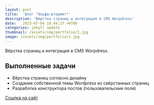 ```yaml
---
layout: post
title:  'Блог "Альфа-втормет"'
description: 'Вёрстка страниц и интеграция в CMS Worpdress'
date:   2023-07-04 18:44:37 +0700
categories: jekyll update
thumbnail: /assets/img/portfolio/1.jpg
image: /assets/img/portfolio/1.jpg
---
```

Вёрстка страниц и интеграция в CMS Worpdress.

## Выполненные задачи
- Вёрстка страниц согласно дизайну
- Создание собственной темы Wordpress из свёрстанных страниц
- Разработка конструктора постов (пользовательские поля)

<a href="https://xn---16-5cdy1baaefub0c.xn--p1ai/" target="_blank">Ссылка на сайт</a>
